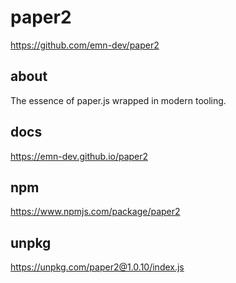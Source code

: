 # paper2

https://github.com/emn-dev/paper2

## about

The essence of paper.js wrapped in modern tooling.

## docs

https://emn-dev.github.io/paper2

## npm

https://www.npmjs.com/package/paper2

## unpkg

https://unpkg.com/paper2@1.0.10/index.js
